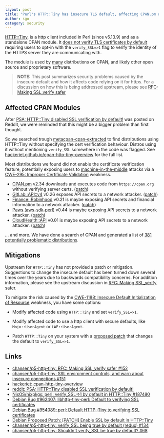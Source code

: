```yaml
---
layout: post
title: "Perl's HTTP::Tiny has insecure TLS default, affecting CPAN.pm and other modules"
author: sgo
category: security
---
```

  
[HTTP::Tiny](https://metacpan.org/pod/HTTP::Tiny), is a http client included in
Perl (since v5.13.9) and as a standalone CPAN module. It [does not verify TLS
certificates by default](https://metacpan.org/pod/HTTP::Tiny#SSL-SUPPORT) requiring users to opt-in with the `verify_SSL=>1` flag to verify the identity of the HTTPS server they are communicating with.

The module is used by
[many](https://hackeriet.github.io/cpan-http-tiny-overview/) distributions on
CPAN, and likely other open source and proprietary software.

> **NOTE:** This post summarizes security problems caused by the insecure default
> and how it affects code relying on it for https. For a
> discussion on how this is being addressed upstream, please see
> [RFC: Making SSL_verify safer](https://github.com/chansen/p5-http-tiny/issues/152)


## Affected CPAN Modules

After 
[PSA: HTTP::Tiny disabled SSL verification by
default!](https://www.reddit.com/r/perl/comments/111tadi/psa_httptiny_disabled_ssl_verification_by_default/) was posted on Reddit, we were reminded that this might be a bigger problem than first thought. 

So we searched trough
[metacpan-cpan-extracted](https://github.com/metacpan/metacpan-cpan-extracted)
to find distributions using HTTP::Tiny without specifying the cert verification
behaviour. Distros using it without mentioning `verify_SSL` somewhere in the code was flagged. See [hackeriet.github.io/cpan-http-tiny-overview](https://hackeriet.github.io/cpan-http-tiny-overview/) for the full list.

Most distributions we found did not enable the certificate verification feature, potentially exposing users to [machine-in-the-middle](https://www.internetsociety.org/resources/doc/2020/fact-sheet-machine-in-the-middle-attacks/Machine-in-the-middle) attacks via a [CWE-295: Improper Certificate Validation](https://cwe.mitre.org/data/definitions/295.html) weakness. 

- [CPAN.pm](https://metacpan.org/pod/CPAN) v2.34 downloads and executes code from
  `https://cpan.org` without verifying server certs.
  ([patch](https://github.com/andk/cpanpm/commit/9c98370287f4e709924aee7c58ef21c85289a7f0))
- [GitLab::API::v4](https://metacpan.org/dist/GitLab-API-v4) v0.26 exposes API
  secrets to a network attacker.
  ([patch](https://github.com/bluefeet/GitLab-API-v4/pull/57))
- [Finance::Robinhood](https://metacpan.org/dist/Finance-Robinhood) v0.21 is
  maybe exposing API secrets and financial information to a network
  attacker. ([patch](https://github.com/sanko/Finance-Robinhood/pull/6))
- [Paws (aws-sdk-perl)](https://metacpan.org/pod/Paws) v0.44 is
  maybe exposing API secrets to a network attacker. ([patch](https://github.com/pplu/aws-sdk-perl/pull/426))
- [CloudHealth::API](https://metacpan.org/pod/CloudHealth::API) v0.01 is maybe
  exposing API secrets to a network attacker.
  ([patch](https://github.com/pplu/cloudhealth-api-perl/pull/2))

... and more. We have done a search of CPAN and generated a list of [381 potentially problematic distributions](https://hackeriet.github.io/cpan-http-tiny-overview/).


## Mitigations

Upstream for `HTTP::Tiny` has not provided a patch or mitigation. Suggestions to change the insecure default has been turned down several times over the years due to backwards compatibility concerns. For addition information, please see the upstream discussion in [RFC: Making SSL_verify safer](https://github.com/chansen/p5-http-tiny/issues/152).

To mitigate the risk caused by the [CWE-1188: Insecure Default Initialization of Resource](https://cwe.mitre.org/data/definitions/1188.html) weakness, you have some options:

- Modify affected code using `HTTP::Tiny` and set `verify_SSL=>1`.

- Modify affected code to use a http client with secure defaults, like
  `Mojo::UserAgent` or `LWP::UserAgent`.

- Patch `HTTP::Tiny` on your system with a [proposed patch](https://salsa.debian.org/perl-team/interpreter/perl/-/commit/1490431e40e22052f75a0b3449f1f53cbd27ba92.patch) that changes the default to `verify_SSL=>1`.

## Links

- [chansen/p5-http-tiny: RFC: Making SSL_verify  safer #152](https://github.com/chansen/p5-http-tiny/issues/152)
- [chansen/p5-http-tiny: SSL environment controls, and warn about insecure connections #151](https://github.com/chansen/p5-http-tiny/pull/151)
- [hackeriet: cpan-http-tiny-overview](https://hackeriet.github.io/cpan-http-tiny-overview/)
- [reddit: PSA: HTTP::Tiny disabled SSL verification by default!](https://www.reddit.com/r/perl/comments/111tadi/psa_httptiny_disabled_ssl_verification_by_default/)
- [NixOS/nixpkgs: perl: verify_SSL=>1 by default in HTTP::Tiny #187480](https://github.com/NixOS/nixpkgs/pull/187480)
- [Debian Bug #962407: libhttp-tiny-perl: Default to verifying SSL certificates](https://bugs.debian.org/cgi-bin/bugreport.cgi?bug=962407)
- [Debian Bug #954089: perl: Default HTTP::Tiny to verifying SSL certificates](https://bugs.debian.org/cgi-bin/bugreport.cgi?bug=954089)
- [Debian Proposed Patch: \[PATCH\] Enable SSL by default in HTTP::Tiny](https://salsa.debian.org/perl-team/interpreter/perl/-/commit/1490431e40e22052f75a0b3449f1f53cbd27ba92.patch)
- [chansen/p5-http-tiny: verify_SSL being true by default (redux) #134](https://github.com/chansen/p5-http-tiny/issues/134)
- [chansen/p5-http-tiny: Shouldn't verify_SSL be true by default? #68](https://github.com/chansen/p5-http-tiny/issues/68)

